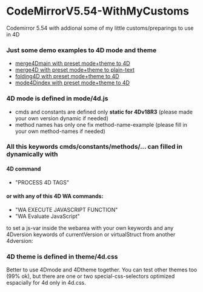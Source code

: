 # CodeMirrorV5.54-WithMyCustoms
 Codemirror 5.54 with addional some of my little customs/preparings to use in 4D

### Just some demo examples to 4D mode and theme
- [merge4Dmain with preset mode+theme to 4D](https://lveith.github.io/CodeMirrorV5.54-WithMyCustoms/codemirror-5-54-0_2020-05-20/mp/merge4Dmain.html)
- [merge4D with preset mode+theme to plain-text](https://lveith.github.io/CodeMirrorV5.54-WithMyCustoms/codemirror-5-54-0_2020-05-20/demo/merge4D.html)
- [folding4D with preset mode+theme to 4D](https://lveith.github.io/CodeMirrorV5.54-WithMyCustoms/codemirror-5-54-0_2020-05-20/demo/folding4D.html)
- [mode4Dindex with preset mode+theme to 4D](https://lveith.github.io/CodeMirrorV5.54-WithMyCustoms/codemirror-5-54-0_2020-05-20/mode/4d/index.html)

### 4D mode is defined in mode/4d.js
- cmds and constants are defined only **static for 4Dv18R3** (please made your own version dynamic if needed)
- method names has only one fix method-name-example (please fill in your own method-names if needed)

### All this keywords cmds/constants/methods/... can filled in dynamically with

#### 4D command
- "PROCESS 4D TAGS"

#### or with any of this 4D WA commands:
- "WA EXECUTE JAVASCRIPT FUNCTION"
- "WA Evaluate JavaScript"

to set a js-var inside the webarea with your own keywords
and any 4Dversion keywords of currentVersion or virtualStruct from another 4dversion:

### 4D theme is defined in theme/4d.css

Better to use 4Dmode and 4Dtheme together.
You can test other themes too (99% ok),
but there are one or two special-css-selectors
optimized espacially for 4d only in 4d.css.


